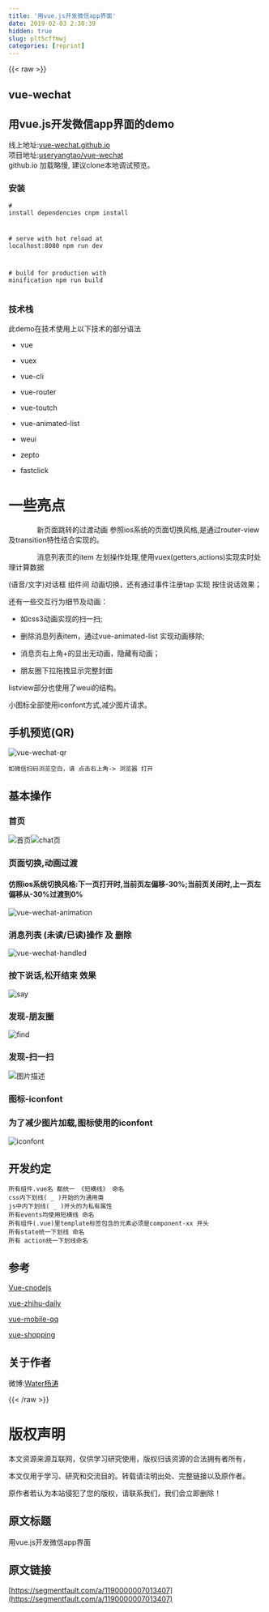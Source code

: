 ```yaml
---
title: '用vue.js开发微信app界面' 
date: 2019-02-03 2:30:39
hidden: true
slug: plt5cffmwj
categories: [reprint]
---
```


{{< raw >}}

                    
<h2 id="articleHeader0">vue-wechat</h2>
<h2 id="articleHeader1">用vue.js开发微信app界面的demo</h2>
<p>线上地址:<a href="https://vue-wechat.github.io" rel="nofollow noreferrer" target="_blank">vue-wechat.github.io</a><br>  项目地址:<a href="https://github.com/useryangtao/vue-wechat" rel="nofollow noreferrer" target="_blank">useryangtao/vue-wechat</a><br>  github.io 加载略慢, 建议clone本地调试预览。</p>
<h3 id="articleHeader2">安装</h3>
<div class="widget-codetool" style="display:none;">
      <div class="widget-codetool--inner">
      <span class="selectCode code-tool" data-toggle="tooltip" data-placement="top" title="" data-original-title="全选"></span>
      <span type="button" class="copyCode code-tool" data-toggle="tooltip" data-placement="top" data-clipboard-text="# install dependencies
cnpm install

# serve with hot reload at localhost:8080
npm run dev

# build for production with minification
npm run build
" title="" data-original-title="复制"></span>
      <span type="button" class="saveToNote code-tool" data-toggle="tooltip" data-placement="top" title="" data-original-title="放进笔记"></span>
      </div>
      </div><pre class="bash hljs"><code class="bash"><span class="hljs-comment"># install dependencies</span>
cnpm install

<span class="hljs-comment"># serve with hot reload at localhost:8080</span>
npm run dev

<span class="hljs-comment"># build for production with minification</span>
npm run build
</code></pre>
<h3 id="articleHeader3">技术栈</h3>
<p>此demo在技术使用上以下技术的部分语法</p>
<ul>
<li><p>vue</p></li>
<li><p>vuex</p></li>
<li><p>vue-cli</p></li>
<li><p>vue-router</p></li>
<li><p>vue-toutch</p></li>
<li><p>vue-animated-list</p></li>
<li><p>weui</p></li>
<li><p>zepto</p></li>
<li><p>fastclick</p></li>
</ul>
<h1 id="articleHeader4">一些亮点</h1>
<p>　　　　新页面跳转的过渡动画 参照ios系统的页面切换风格,是通过router-view及transition特性结合实现的。</p>
<p>　　　　消息列表页的item 左划操作处理,使用vuex(getters,actions)实现实时处理计算数据</p>
<p>(语音/文字)对话框 组件间 动画切换，还有通过事件注册tap 实现 按住说话效果；</p>
<p>还有一些交互行为细节及动画：</p>
<ul>
<li><p>如css3动画实现的扫一扫;</p></li>
<li><p>删除消息列表item，通过vue-animated-list 实现动画移除;</p></li>
<li><p>消息页右上角+的显出无动画，隐藏有动画；</p></li>
<li><p>朋友圈下拉拖拽显示完整封面</p></li>
</ul>
<p>listview部分也使用了weui的结构。</p>
<p>小图标全部使用iconfont方式,减少图片请求。</p>
<h2 id="articleHeader5">手机预览(QR)</h2>
<p><span class="img-wrap"><img data-src="/img/bVDADX?w=187&amp;h=189" src="https://static.alili.tech/img/bVDADX?w=187&amp;h=189" alt="vue-wechat-qr" title="vue-wechat-qr" style="cursor: pointer; display: inline;"></span></p>
<div class="widget-codetool" style="display:none;">
      <div class="widget-codetool--inner">
      <span class="selectCode code-tool" data-toggle="tooltip" data-placement="top" title="" data-original-title="全选"></span>
      <span type="button" class="copyCode code-tool" data-toggle="tooltip" data-placement="top" data-clipboard-text="如微信扫码浏览空白，请 点击右上角-> 浏览器 打开
" title="" data-original-title="复制"></span>
      <span type="button" class="saveToNote code-tool" data-toggle="tooltip" data-placement="top" title="" data-original-title="放进笔记"></span>
      </div>
      </div><pre class="hljs clean"><code>如微信扫码浏览空白，请 点击右上角-&gt; 浏览器 打开
</code></pre>
<h2 id="articleHeader6">基本操作</h2>
<h3 id="articleHeader7">首页</h3>
<p><span class="img-wrap"><img data-src="/img/bVDEQW?w=375&amp;h=667" src="https://static.alili.tech/img/bVDEQW?w=375&amp;h=667" alt="首页" title="首页" style="cursor: pointer; display: inline;"></span><span class="img-wrap"><img data-src="/img/bVDEQ3?w=375&amp;h=667" src="https://static.alili.tech/img/bVDEQ3?w=375&amp;h=667" alt="chat页" title="chat页" style="cursor: pointer; display: inline;"></span></p>
<h3 id="articleHeader8">页面切换,动画过渡</h3>
<h4><strong>仿照ios系统切换风格:下一页打开时,当前页左偏移-30%;当前页关闭时,上一页左偏移从-30%过渡到0%</strong></h4>
<p><span class="img-wrap"><img data-src="/img/bVDAEa?w=338&amp;h=602" src="https://static.alili.tech/img/bVDAEa?w=338&amp;h=602" alt="vue-wechat-animation" title="vue-wechat-animation" style="cursor: pointer; display: inline;"></span></p>
<h3 id="articleHeader9">消息列表 (未读/已读)操作 及 删除</h3>
<p><span class="img-wrap"><img data-src="/img/bVDAEf?w=338&amp;h=602" src="https://static.alili.tech/img/bVDAEf?w=338&amp;h=602" alt="vue-wechat-handled" title="vue-wechat-handled" style="cursor: pointer; display: inline;"></span></p>
<h3 id="articleHeader10">按下说话,松开结束 效果</h3>
<p><span class="img-wrap"><img data-src="/img/bVDAEk?w=375&amp;h=668" src="https://static.alili.tech/img/bVDAEk?w=375&amp;h=668" alt="say" title="say" style="cursor: pointer; display: inline;"></span></p>
<h3 id="articleHeader11">发现-朋友圈</h3>
<p><span class="img-wrap"><img data-src="/img/bVDAEl?w=338&amp;h=602" src="https://static.alili.tech/img/bVDAEl?w=338&amp;h=602" alt="find" title="find" style="cursor: pointer; display: inline;"></span></p>
<h3 id="articleHeader12">发现-扫一扫</h3>
<p><span class="img-wrap"><img data-src="/img/bVDAEo?w=338&amp;h=602" src="https://static.alili.tech/img/bVDAEo?w=338&amp;h=602" alt="图片描述" title="图片描述" style="cursor: pointer; display: inline;"></span></p>
<h3 id="articleHeader13">图标-iconfont</h3>
<h3 id="articleHeader14">为了减少图片加载,图标使用的iconfont</h3>
<p><span class="img-wrap"><img data-src="/img/bVDAEp?w=1114&amp;h=704" src="https://static.alili.tech/img/bVDAEp?w=1114&amp;h=704" alt="iconfont" title="iconfont" style="cursor: pointer;"></span></p>
<h2 id="articleHeader15">开发约定</h2>
<div class="widget-codetool" style="display:none;">
      <div class="widget-codetool--inner">
      <span class="selectCode code-tool" data-toggle="tooltip" data-placement="top" title="" data-original-title="全选"></span>
      <span type="button" class="copyCode code-tool" data-toggle="tooltip" data-placement="top" data-clipboard-text="所有组件.vue名 都统一 《短横线》 命名
css内下划线( _ )开始的为通用类
js中内下划线( _ )开头的为私有属性
所有events均使用短横线 命名
所有组件(.vue)里template标签包含的元素必须是component-xx 开头
所有state统一下划线 命名
所有 action统一下划线命名" title="" data-original-title="复制"></span>
      <span type="button" class="saveToNote code-tool" data-toggle="tooltip" data-placement="top" title="" data-original-title="放进笔记"></span>
      </div>
      </div><pre class="bash hljs"><code class="bash">所有组件.vue名 都统一 《短横线》 命名
css内下划线( _ )开始的为通用类
js中内下划线( _ )开头的为私有属性
所有events均使用短横线 命名
所有组件(.vue)里template标签包含的元素必须是component-xx 开头
所有state统一下划线 命名
所有 action统一下划线命名</code></pre>
<h2 id="articleHeader16">参考</h2>
<p><a href="https://github.com/shinygang/Vue-cnodejs" rel="nofollow noreferrer" target="_blank">Vue-cnodejs</a></p>
<p><a href="https://github.com/hilongjw/vue-zhihu-daily" rel="nofollow noreferrer" target="_blank">vue-zhihu-daily</a></p>
<p><a href="https://github.com/hilongjw/vue-mobile-qq" rel="nofollow noreferrer" target="_blank">vue-mobile-qq</a></p>
<p><a href="https://github.com/andylei18/vue-shopping" rel="nofollow noreferrer" target="_blank">vue-shopping</a></p>
<h2 id="articleHeader17">关于作者</h2>
<p>微博:<a href="http://weibo.com/u/3503321141" rel="nofollow noreferrer" target="_blank">Water杨涛</a></p>

                
{{< /raw >}}

# 版权声明
本文资源来源互联网，仅供学习研究使用，版权归该资源的合法拥有者所有，

本文仅用于学习、研究和交流目的。转载请注明出处、完整链接以及原作者。

原作者若认为本站侵犯了您的版权，请联系我们，我们会立即删除！

## 原文标题
用vue.js开发微信app界面

## 原文链接
[https://segmentfault.com/a/1190000007013407](https://segmentfault.com/a/1190000007013407)

